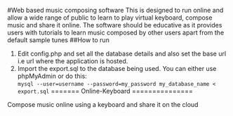 #Web based music composing software
This is designed to run online and allow a wide range of public to learn to play virtual keyboard, compose music and share it online. The software should be educative as it provides users with tutorials to learn music composed by other users apart from the default sample tunes
##How to run
1. Edit config.php and set all the database details and also set the base url i.e url where the application is hosted.
2. Import the export.sql to the database being used. You can either use phpMyAdmin or do this:  
<code>mysql --user=username  --password=my_password my_database_name &lt; export.sql</code>
=======
Online-Keyboard
===============

Compose music online using a keyboard and share it on the cloud
